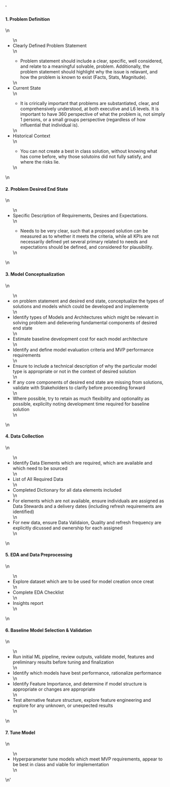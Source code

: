 '<h4>1. Problem Definition</h4>\n<ul>\n  <li>Clearly Defined Problem Statement</li>\n    <ul><li>Problem statement should include a clear, specific, well considered, and relate to a meaningful solvable, problem. Additionally, the problem statement should highlight why the issue is relavant, and how the problem is known to exist (Facts, Stats, Magnitude).</li></ul>\n  <li>Current State</li>\n    <ul><li>It is crirically important that problems are substantiated, clear, and comprehensively understood, at both executive and L6 levels. It is important to have 360 perspective of what the problem is, not simply 1 persons, or a small groups perspective (regardless of how influential that individual is).</li></ul>\n  <li>Historical Context</li>\n    <ul><li>You can not create a best in class solution, without knowing what has come before, why those solutoins did not fully satisfy, and where the risks lie.</li></ul>\n</ul>\n<h4>2. Problem Desired End State</h4>\n<ul>\n  <li>Specific Description of Requirements, Desires and Expectations.</li>\n    <ul><li>Needs to be very clear, such that a proposed solution can be measured as to whether it meets the criteria, while all KPIs are not necessarily defined yet several primary related to needs and expectations should be defined, and considered for plausibility. </li></ul>\n</ul>\n<h4>3. Model Conceptualization</h4>\n<ul>\n  <li>on problem statement and desired end state, conceptualize the types of solutions and models which could be developed and implemente</li>\n  <li>Identify types of Models and Architectures which might be relevant in solving problem and delievering fundamental components of desired end state</li>\n  <li>Estimate baseline development cost for each model architecture</li>\n  <li>Identify and define model evaluation criteria and MVP performance requirements</li>\n  <li>Ensure to include a technical description of why the particular model type is appropriate or not in the context of desired solution</li>\n  <li>If any core components of desired end state are missing from solutions, validate with Stakeholders to clarify before proceeding forward</li>\n  <li>Where possible, try to retain as much flexibility and optionality as possible, explicilty noting development time required for baseline solution</li>\n</ul>\n<h4>4. Data Collection</h4>\n<ul>\n  <li>Identify Data Elements which are required, which are available and which need to be sourced</li>\n  <li>List of All Required Data</li>\n  <li>Completed Dictionary for all data elements included</li>\n  <li>For elements which are not available, ensure individuals are assigned as Data Stewards and a delivery dates (including refresh requirements are identified)</li>\n  <li>For new data, ensure Data Validaion, Quality and refresh frequency are explicitly dicussed and ownership for each assigned</li>\n</ul>\n<h4>5. EDA and Data Preprocessing</h4>\n<ul>\n  <li>Explore dataset which are to be used for model creation once creat</li>\n  <li>Complete EDA Checklist</li>\n  <li>Insights report</li>\n</ul>\n<h4>6. Baseline Model Selection & Validation</h4>\n<ul>\n  <li>Run initial ML pipeline, review outputs, validate model, features and preliminary results before tuning and finalization</li>\n  <li>Identify which models have best performance, rationalize performance</li>\n  <li>Identify Feature Importance, and determine if model structure is appropriate or changes are appropriate</li>\n  <li>Test alternative feature structure, explore feature engineering and explore for any unknown, or unexpected results</li>\n</ul>\n<h4>7. Tune Model</h4>\n<ul>\n  <li>Hyperparameter tune models which meet MVP requirements, appear to be best in class and viable for implementation</li>\n</ul>\n'